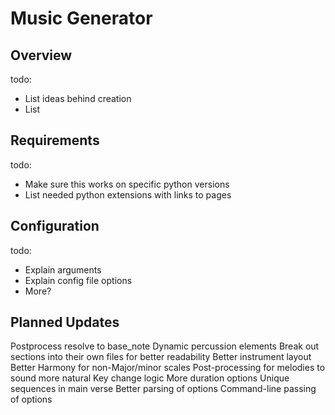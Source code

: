 Music Generator
===============

Overview
---------

todo:  
- List ideas behind creation  
- List

Requirements
------------

todo:  
- Make sure this works on specific python versions  
- List needed python extensions with links to pages  

Configuration
-------------

todo:  
- Explain arguments  
- Explain config file options    
- More?

Planned Updates
---------------

Postprocess resolve to base_note
Dynamic percussion elements
Break out sections into their own files for better readability
Better instrument layout
Better Harmony for non-Major/minor scales
Post-processing for melodies to sound more natural
Key change logic
More duration options
Unique sequences in main verse
Better parsing of options
Command-line passing of options
